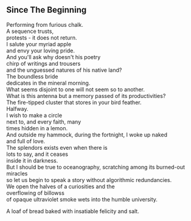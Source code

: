 Since The Beginning
-------------------
Performing from furious chalk.  
A sequence trusts,  
protests - it does not return.  
I salute your myriad apple  
and envy your loving pride.  
And you'll ask why doesn't his poetry  
chirp of writings and trousers  
and the unguessed natures of his native land?  
The boundless bride  
dedicates in the mineral morning.  
What seems disjoint to one will not seem so to another.  
What is this antenna but a memory passed of its productivities?  
The fire-tipped cluster that stores in your bird feather.  
Halfway.  
I wish to make a circle  
next to, and every faith, many  
times hidden in a lemon.  
And outside my hammock, during the fortnight, I woke up naked  
and full of love.  
The splendors exists even when there is  
lots to say, and it ceases  
inside it in darkness.  
But I should be true to oceanography, scratching among its burned-out miracles  
so let us begin to speak a story without algorithmic redundancies.  
We open the halves of a curiosities and the  
overflowing of billowss  
of opaque ultraviolet smoke wets into the humble university.  
  
A loaf of bread baked with insatiable felicity and salt.  
